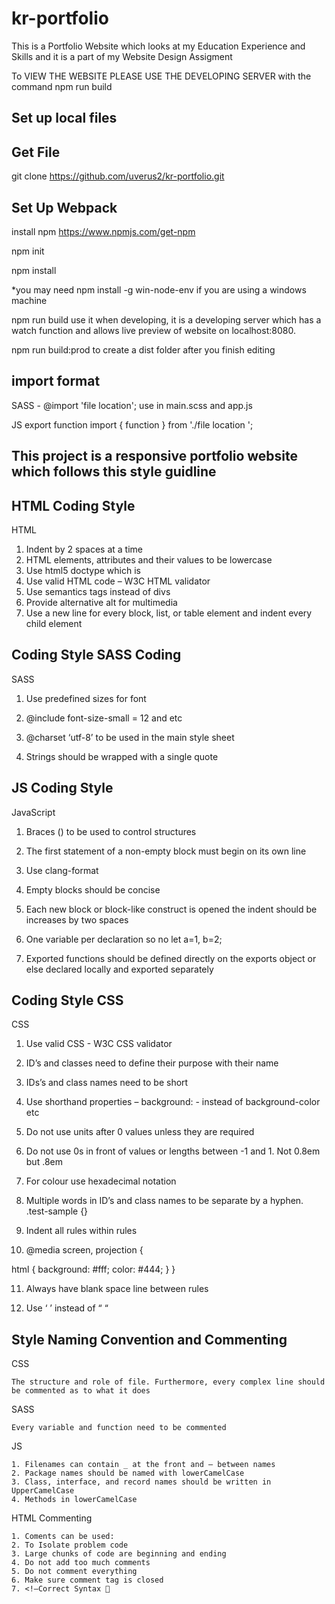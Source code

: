 # kr-portfolio
This is a Portfolio Website which looks at my Education Experience and Skills and it is a part of my Website Design Assigment 

To VIEW THE WEBSITE PLEASE USE THE DEVELOPING SERVER with the command npm run build 
## Set up local files 
  
## Get File 
  git clone https://github.com/uverus2/kr-portfolio.git

## Set Up Webpack 
  install npm https://www.npmjs.com/get-npm
  
  npm init
  
  npm install 
  
  *you may need npm install -g win-node-env if you are using a windows machine 
  
  npm run build    use it when developing, it is a developing server which has a watch function and allows live preview of website on 
  localhost:8080.
  
  npm run build:prod  to create a dist folder after you finish editing 

## import format 
  
  SASS - @import 'file location';  use in main.scss and app.js
      
      
  JS  export function
      import { function  }  from './file location ';
      


## This project is a responsive portfolio website which follows this style guidline 

## HTML Coding Style
  
 HTML

  1. Indent by 2 spaces at a time
  2. HTML elements, attributes and their values to be lowercase 
  3. Use html5 doctype which is <!DOCTYPE html>
  4. Use valid HTML code – W3C HTML validator
  5. Use semantics tags instead of divs
  6. Provide alternative alt for multimedia
  7. Use a new line for every block, list, or table element and indent every child element
  

## Coding Style	SASS Coding 
 
  SASS
 
   1. Use predefined sizes for font 


   2. @include font-size-small = 12  and etc


   3. @charset ‘utf-8’ to be used in the main style sheet 


   4. Strings should be wrapped with a single quote 


## JS Coding Style
 
 JavaScript
 
  1. Braces () to be used to control structures
  
  
  2. The first statement of a non-empty block must begin on its own line
  
  
  3. Use clang-format
  
  
  4. Empty blocks should be concise 
  
  
  5. Each new block or block-like construct is opened the indent should be increases by two spaces
  
  
  6. One variable per declaration so no let a=1, b=2; 
  
  
  7. Exported functions should be defined directly on the exports object or else declared locally and exported separately
  


## Coding Style	CSS 

CSS

  1. Use valid CSS - W3C CSS validator
  
  
  2. ID’s and classes need to define their purpose with their name
  
  
  3. IDs’s and class names need to be short
  
  
  4. Use shorthand properties – background: - instead of background-color etc
  
  
  5. Do not use units after 0 values unless they are required
  
  
  6. Do not use 0s in front of values or lengths between -1 and 1. Not 0.8em but .8em
  
  
  7. For colour use hexadecimal notation 
  
  
  8. Multiple words in ID’s and class names to be separate by a hyphen. .test-sample {}
  
  
  9. Indent all rules within rules
  

10. @media screen, projection {

  html {
      background: #fff;
       color: #444;
  }
}  


11. Always have blank space line between rules


12. Use ‘ ’ instead of “ “



## Style	Naming Convention and Commenting
  
  CSS  
  
    The structure and role of file. Furthermore, every complex line should be commented as to what it does  

  SASS  
  
    Every variable and function need to be commented
    
  JS  
  
    1. Filenames can contain _ at the front and – between names 
    2. Package names should be named with lowerCamelCase
    3. Class, interface, and record names should be written in UpperCamelCase
    4. Methods in lowerCamelCase

  HTML Commenting 


    1. Coments can be used: 
    2. To Isolate problem code
    3. Large chunks of code are beginning and ending 
    4. Do not add too much comments 
    5. Do not comment everything
    6. Make sure comment tag is closed 
    7. <!—Correct Syntax 

  
